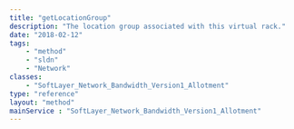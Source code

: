 ```yaml
---
title: "getLocationGroup"
description: "The location group associated with this virtual rack."
date: "2018-02-12"
tags:
    - "method"
    - "sldn"
    - "Network"
classes:
    - "SoftLayer_Network_Bandwidth_Version1_Allotment"
type: "reference"
layout: "method"
mainService : "SoftLayer_Network_Bandwidth_Version1_Allotment"
---
```

